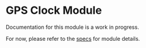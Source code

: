 # GPS Clock Module
Documentation for this module is a work in progress.

For now, please refer to the [specs](specs.yaml) for module details.
